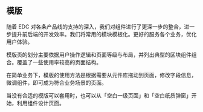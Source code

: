 ## 模版

随着 EDC 对各条产品线的支持的深入，我们对组件进行了更深一步的整合，进一步提升前后端的开发效率。我们将常用的模块模板化。更好的服务各个业务，优化用户体验。

模版页的划分主要依据用户操作逻辑和页面等级与布局，并列出典型的区块组件组合。覆盖了一些使用率较高的页面结构。

在简单业务下，模版的使用方法是根据需要从元件库拖动到页面，修改字段信息，微调组件，即可成为符合业务场景的页面。

当没有合适的模版可以套用时，也可以从「空白一级页面」和「空白纸质弹窗」开始，利用组件设计页面。

